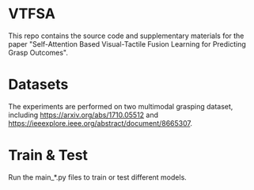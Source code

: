 # VTFSA

This repo contains the source code and supplementary materials for the paper "Self-Attention Based Visual-Tactile Fusion Learning for Predicting Grasp Outcomes".

# Datasets

The experiments are performed on two multimodal grasping dataset, including https://arxiv.org/abs/1710.05512 and https://ieeexplore.ieee.org/abstract/document/8665307.

# Train & Test

Run the main_*.py files to train or test different models.
